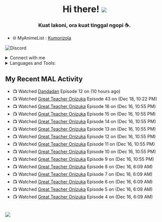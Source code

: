<h1 align="center">Hi there! <img src="https://media.giphy.com/media/hvRJCLFzcasrR4ia7z/giphy.gif" width="25px"> </h1>
<h3 align="center">Kuat lakoni, ora kuat tinggal ngopi ☕.</h3>

- 🌐 MyAnimeList : [Kumorizola](https://myanimelist.net/animelist/Kumorizola)

![Discord](https://discord.c99.nl/widget/theme-1/761213268009943051.png)
<details>
      <summary>Connect with me</summary>
    <p align="left">
        <a href="https://www.instagram.com/kumorizola/" target="blank"><img align="center"
                src="https://raw.githubusercontent.com/rahuldkjain/github-profile-readme-generator/master/src/images/icons/Social/instagram.svg"
                alt="kumorizola" height="30" width="40" /></a>
        <a href="https://discord.com" target="blank"><img align="center"
                src="https://raw.githubusercontent.com/rahuldkjain/github-profile-readme-generator/master/src/images/icons/Social/discord.svg"
                alt="Kumori#5882" height="30" width="40" /></a>
    </p>
</details>

<details>
    <summary align="left">Languages and Tools:</summary>
<p align="left">
      <a href="https://www.w3schools.com/css/" target="_blank">
        <img src="https://raw.githubusercontent.com/devicons/devicon/master/icons/css3/css3-original-wordmark.svg"
            alt="css3" width="40" height="40" /> </a> <a href="https://www.w3.org/html/" target="_blank"> <img
            src="https://raw.githubusercontent.com/devicons/devicon/master/icons/html5/html5-original-wordmark.svg"
            alt="html5" width="40" height="40" /> </a> <a href="https://www.java.com" target="_blank"> <img
            src="https://raw.githubusercontent.com/devicons/devicon/master/icons/java/java-original.svg" alt="java"
            width="40" height="40" /> </a> <a href="https://developer.mozilla.org/en-US/docs/Web/JavaScript"
            target="_blank"> <img
            src="https://raw.githubusercontent.com/devicons/devicon/master/icons/javascript/javascript-original.svg"
            alt="javascript" width="40" height="40" /> </a> <a href="https://nodejs.org" target="_blank"> <img
            src="https://raw.githubusercontent.com/devicons/devicon/master/icons/nodejs/nodejs-original-wordmark.svg"
            alt="nodejs" width="40" height="40" /> </a> <a href="https://www.python.org" target="_blank"> <img
            src="https://raw.githubusercontent.com/devicons/devicon/master/icons/python/python-original.svg"
            alt="python" width="40" height="40" /> </a> <a href="https://www.typescriptlang.org/" target="_blank"> <img
            src="https://raw.githubusercontent.com/devicons/devicon/master/icons/typescript/typescript-original.svg" 
            alt="typescript" width="40" height="40" /> </a> <a href="https://www.photoshop.com/en" target="_blank"> <img
            src="https://upload.wikimedia.org/wikipedia/commons/a/af/Adobe_Photoshop_CC_icon.svg" alt="photoshop" width="40" height="40"/> </a>
            <a href="https://www.adobe.com/products/premiere.html" target="_blank"> <img
            src="https://upload.wikimedia.org/wikipedia/commons/4/40/Adobe_Premiere_Pro_CC_icon.svg" alt="Premiere pro" width="40" height="40"/> </a>
            <a href="https://www.adobe.com/in/products/illustrator.html" target="_blank"> <img 
            src="https://upload.wikimedia.org/wikipedia/commons/f/fb/Adobe_Illustrator_CC_icon.svg" alt="illustrator" width="40" height="40"/> </a>
      
 </details>
 
 <h2> My Recent MAL Activity</h2>
<!-- MAL_ACTIVITY:start -->

- 📺 Watched [Dandadan](https://MyAnimeList.net/anime.php?id=57334) Episode 12 on (10 hours ago)
- 📺 Watched [Great Teacher Onizuka](https://MyAnimeList.net/anime.php?id=245) Episode 43 on (Dec 18, 10:22 PM)
- 📺 Watched [Great Teacher Onizuka](https://MyAnimeList.net/anime.php?id=245) Episode 16 on (Dec 16, 10:55 PM)
- 📺 Watched [Great Teacher Onizuka](https://MyAnimeList.net/anime.php?id=245) Episode 15 on (Dec 16, 10:55 PM)
- 📺 Watched [Great Teacher Onizuka](https://MyAnimeList.net/anime.php?id=245) Episode 14 on (Dec 16, 10:55 PM)
- 📺 Watched [Great Teacher Onizuka](https://MyAnimeList.net/anime.php?id=245) Episode 13 on (Dec 16, 10:55 PM)
- 📺 Watched [Great Teacher Onizuka](https://MyAnimeList.net/anime.php?id=245) Episode 12 on (Dec 16, 10:55 PM)
- 📺 Watched [Great Teacher Onizuka](https://MyAnimeList.net/anime.php?id=245) Episode 11 on (Dec 16, 10:55 PM)
- 📺 Watched [Great Teacher Onizuka](https://MyAnimeList.net/anime.php?id=245) Episode 10 on (Dec 16, 10:55 PM)
- 📺 Watched [Great Teacher Onizuka](https://MyAnimeList.net/anime.php?id=245) Episode 9 on (Dec 16, 10:55 PM)
- 📺 Watched [Great Teacher Onizuka](https://MyAnimeList.net/anime.php?id=245) Episode 8 on (Dec 16, 6:09 AM)
- 📺 Watched [Great Teacher Onizuka](https://MyAnimeList.net/anime.php?id=245) Episode 7 on (Dec 16, 6:09 AM)
- 📺 Watched [Great Teacher Onizuka](https://MyAnimeList.net/anime.php?id=245) Episode 6 on (Dec 16, 6:09 AM)
- 📺 Watched [Great Teacher Onizuka](https://MyAnimeList.net/anime.php?id=245) Episode 5 on (Dec 16, 6:09 AM)
- 📺 Watched [Great Teacher Onizuka](https://MyAnimeList.net/anime.php?id=245) Episode 4 on (Dec 16, 6:09 AM)

<!-- MAL_ACTIVITY:end -->

  
<h2 align="left"> <img src="https://media.discordapp.net/attachments/918405470073520168/919220018355523584/ezgif.com-gif-maker_1.gif">
